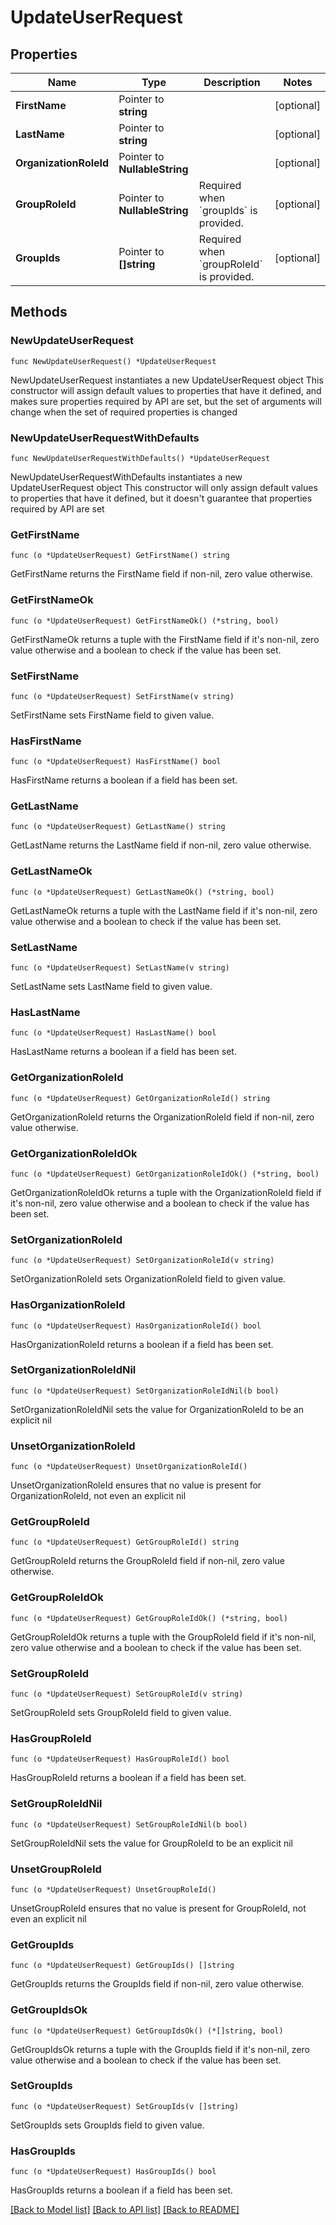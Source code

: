 # UpdateUserRequest

## Properties

Name | Type | Description | Notes
------------ | ------------- | ------------- | -------------
**FirstName** | Pointer to **string** |  | [optional] 
**LastName** | Pointer to **string** |  | [optional] 
**OrganizationRoleId** | Pointer to **NullableString** |  | [optional] 
**GroupRoleId** | Pointer to **NullableString** | Required when &#x60;groupIds&#x60; is provided. | [optional] 
**GroupIds** | Pointer to **[]string** | Required when &#x60;groupRoleId&#x60; is provided. | [optional] 

## Methods

### NewUpdateUserRequest

`func NewUpdateUserRequest() *UpdateUserRequest`

NewUpdateUserRequest instantiates a new UpdateUserRequest object
This constructor will assign default values to properties that have it defined,
and makes sure properties required by API are set, but the set of arguments
will change when the set of required properties is changed

### NewUpdateUserRequestWithDefaults

`func NewUpdateUserRequestWithDefaults() *UpdateUserRequest`

NewUpdateUserRequestWithDefaults instantiates a new UpdateUserRequest object
This constructor will only assign default values to properties that have it defined,
but it doesn't guarantee that properties required by API are set

### GetFirstName

`func (o *UpdateUserRequest) GetFirstName() string`

GetFirstName returns the FirstName field if non-nil, zero value otherwise.

### GetFirstNameOk

`func (o *UpdateUserRequest) GetFirstNameOk() (*string, bool)`

GetFirstNameOk returns a tuple with the FirstName field if it's non-nil, zero value otherwise
and a boolean to check if the value has been set.

### SetFirstName

`func (o *UpdateUserRequest) SetFirstName(v string)`

SetFirstName sets FirstName field to given value.

### HasFirstName

`func (o *UpdateUserRequest) HasFirstName() bool`

HasFirstName returns a boolean if a field has been set.

### GetLastName

`func (o *UpdateUserRequest) GetLastName() string`

GetLastName returns the LastName field if non-nil, zero value otherwise.

### GetLastNameOk

`func (o *UpdateUserRequest) GetLastNameOk() (*string, bool)`

GetLastNameOk returns a tuple with the LastName field if it's non-nil, zero value otherwise
and a boolean to check if the value has been set.

### SetLastName

`func (o *UpdateUserRequest) SetLastName(v string)`

SetLastName sets LastName field to given value.

### HasLastName

`func (o *UpdateUserRequest) HasLastName() bool`

HasLastName returns a boolean if a field has been set.

### GetOrganizationRoleId

`func (o *UpdateUserRequest) GetOrganizationRoleId() string`

GetOrganizationRoleId returns the OrganizationRoleId field if non-nil, zero value otherwise.

### GetOrganizationRoleIdOk

`func (o *UpdateUserRequest) GetOrganizationRoleIdOk() (*string, bool)`

GetOrganizationRoleIdOk returns a tuple with the OrganizationRoleId field if it's non-nil, zero value otherwise
and a boolean to check if the value has been set.

### SetOrganizationRoleId

`func (o *UpdateUserRequest) SetOrganizationRoleId(v string)`

SetOrganizationRoleId sets OrganizationRoleId field to given value.

### HasOrganizationRoleId

`func (o *UpdateUserRequest) HasOrganizationRoleId() bool`

HasOrganizationRoleId returns a boolean if a field has been set.

### SetOrganizationRoleIdNil

`func (o *UpdateUserRequest) SetOrganizationRoleIdNil(b bool)`

 SetOrganizationRoleIdNil sets the value for OrganizationRoleId to be an explicit nil

### UnsetOrganizationRoleId
`func (o *UpdateUserRequest) UnsetOrganizationRoleId()`

UnsetOrganizationRoleId ensures that no value is present for OrganizationRoleId, not even an explicit nil
### GetGroupRoleId

`func (o *UpdateUserRequest) GetGroupRoleId() string`

GetGroupRoleId returns the GroupRoleId field if non-nil, zero value otherwise.

### GetGroupRoleIdOk

`func (o *UpdateUserRequest) GetGroupRoleIdOk() (*string, bool)`

GetGroupRoleIdOk returns a tuple with the GroupRoleId field if it's non-nil, zero value otherwise
and a boolean to check if the value has been set.

### SetGroupRoleId

`func (o *UpdateUserRequest) SetGroupRoleId(v string)`

SetGroupRoleId sets GroupRoleId field to given value.

### HasGroupRoleId

`func (o *UpdateUserRequest) HasGroupRoleId() bool`

HasGroupRoleId returns a boolean if a field has been set.

### SetGroupRoleIdNil

`func (o *UpdateUserRequest) SetGroupRoleIdNil(b bool)`

 SetGroupRoleIdNil sets the value for GroupRoleId to be an explicit nil

### UnsetGroupRoleId
`func (o *UpdateUserRequest) UnsetGroupRoleId()`

UnsetGroupRoleId ensures that no value is present for GroupRoleId, not even an explicit nil
### GetGroupIds

`func (o *UpdateUserRequest) GetGroupIds() []string`

GetGroupIds returns the GroupIds field if non-nil, zero value otherwise.

### GetGroupIdsOk

`func (o *UpdateUserRequest) GetGroupIdsOk() (*[]string, bool)`

GetGroupIdsOk returns a tuple with the GroupIds field if it's non-nil, zero value otherwise
and a boolean to check if the value has been set.

### SetGroupIds

`func (o *UpdateUserRequest) SetGroupIds(v []string)`

SetGroupIds sets GroupIds field to given value.

### HasGroupIds

`func (o *UpdateUserRequest) HasGroupIds() bool`

HasGroupIds returns a boolean if a field has been set.


[[Back to Model list]](../README.md#documentation-for-models) [[Back to API list]](../README.md#documentation-for-api-endpoints) [[Back to README]](../README.md)


